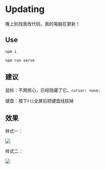 # Updating

晚上别找我改代码，我的电脑在更新！

## Use

```
npm i

npm run serve
```

## 建议

鼠标：不用担心，已经隐藏了它。`cursor: none;`

键盘：按下`F11`全屏后把键盘线拔掉

## 效果

样式一：

![](https://gitee.com/liuhaier/images/raw/master/img/img.png)

样式二：

![](https://gitee.com/liuhaier/images/raw/master/img/20211225163639.png)
